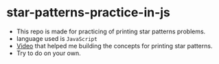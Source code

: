 # star-patterns-practice-in-js

 - This repo is made for practicing of printing star patterns problems.
 - language used is `JavaScript`
 - [Video](https://www.youtube.com/watch?v=xzstcj3Cuso) that helped me building the concepts for printing star patterns.
 - Try to do on your own.
